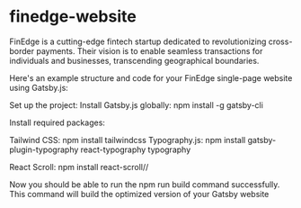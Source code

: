 # finedge-website
FinEdge is a cutting-edge fintech startup dedicated to revolutionizing cross-border payments. 
Their vision is to enable seamless transactions for individuals and businesses, transcending geographical boundaries.

Here's an example structure and code for your FinEdge single-page website using Gatsby.js:

Set up the project:
Install Gatsby.js globally: npm install -g gatsby-cli


Install required packages:

Tailwind CSS: npm install tailwindcss
Typography.js: npm install gatsby-plugin-typography react-typography typography 

React Scroll: npm install react-scroll//

Now you should be able to run the npm run build command successfully. 
This command will build the optimized version of your Gatsby website
